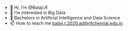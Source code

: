 - 👋 Hi, I’m @Balaji.R
- 👀 I’m interested in Big Data
- 🌱 Bachelors in Artificial Intelligence and Data Science
- 📫 How to reach me balaji.r.2020.ad@ritchennai.edu.in

<!---
Balajirangabashiyam/Balajirangabashiyam is a ✨ special ✨ repository because its `README.md` (this file) appears on your GitHub profile.
You can click the Preview link to take a look at your changes.
--->
